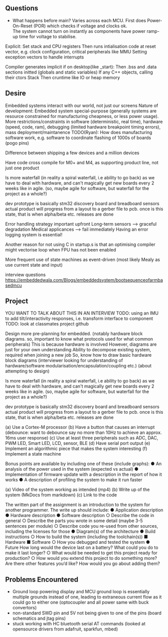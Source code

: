 ## Questions
* What happens before main?
Varies across each MCU.
First does Power-On-Reset (POR) which checks if voltage and clocks ok.  
The system cannot turn on instantly as components have power ramp-up time for voltage to stabilise.

Explicit:
Set stack and CPU registers
Then runs intialisation code at reset vector, e.g. clock configuration, critical peripherals like MMU
Setting exception vectors to handle interrupts

Compiler generates implicit if on desktop(like _start):
Then .bss and .data sections initted (globals and static variables)
If any C++ objects, calling their ctors
Stack
Then cruntime like IO or heap memory


## Desire
Embedded systems interact with our world, not just our screens
Nature of development:
 Embedded system special-purpose (generally systems are resource constrained for manufacturing cheapness, or less power usage). 
 More restrictions/constraints in software (deterministic, real time), 
 hardware (speed, code, ram), debugging (limited hardware breakpoint timing errors), 
 mass deployment/maintanence
 TODO(Ryan): How does manufacturing software work, e.g. software to coordinate flashing of 1000s of boards
 (pogo pins)

  Difference between shipping a few devices and a million devices

   Have code cross compile for M0+ and M4, as supporting product line, not just one product

  Is more waterfall (in reality a spiral waterfall, i.e ability to go back) as we have to deal with hardware, 
  and can't magically get new boards every 2 weeks like in agile.
  (so, maybe agile for software, but waterfall for the project as a whole?)

  dev prototype is basically stm32 discovery board and breadboard sensors
  actual product will progress from a layout to a gerber file to pcb. 
  once is this state, that is when alpha/beta etc. releases are done  

  Error handling strategy important upfront
  Long-term sensors --> graceful degradation
  Medical applicances --> fail immediately
  Having an error logging system is essential!

  Another reason for not using C in startup.s is that an optimising compiler might vectorise loop when FPU has not been enabled

  More frequent use of state machines as event-driven (most likely Mealy as use current state and input)

interview questions
https://embeddedwala.com/Blogs/embeddedsystem/bootsequenceofarmbasedmcu

## Project
YOU WANT TO TALK ABOUT THIS IN AN INTERVIEW
TODO: using an IMU to add tilt/interactivity responses, i.e. transform interface to component
TODO: look at classmates project github   

  Design more pre-planning for embedded.
(notably hardware block diagrams. 
 so, important to know what protocols used for what common peripherals)
  This is because hardware is involved 
  However, diagrams are just for your own understanding 
  Ability to decompose existing system, required when joining a new job
  So, know how to draw basic hardware block diagrams
  (interviewer looking for understanding of hardware/software modularisation/encapsulation/coupling etc.)
  (about attempting to design)


  Is more waterfall (in reality a spiral waterfall, i.e ability to go back) as we have to deal with hardware, 
  and can't magically get new boards every 2 weeks like in agile.
  (so, maybe agile for software, but waterfall for the project as a whole?)

  dev prototype is basically stm32 discovery board and breadboard sensors
  actual product will progress from a layout to a gerber file to pcb. 
  once is this state, that is when alpha/beta etc. releases are done  


(a) Use a Cortex-M processor
(b) Have a button that causes an interrupt (debounce: want to debounce say no more than 10Hz to achieve an approx. 16ms user response)
(c) Use at least three peripherals such as ADC, DAC, PWM LED, Smart LED, LCD,
sensor, BLE
(d) Have serial port output
(e) Implement an algorithmic piece that makes the system interesting
(f) Implement a state machine

Bonus points are available by including one of these (include graphs):
● An analysis of the power used in the system (expected vs actual)
● Implementation of firmware update with a description in the report of how it works
● A description of profiling the system to make it run faster

(a) Video of the system working as intended (mp4)
(b) Write up of the system (MkDocs from markdown)
(c) Link to the code

The written part of the assignment is an introduction to the system for another programmer. The
write up should include:
● Application description
● Hardware description
● Software description
○ Describe the code in general
○ Describe the parts you wrote in some detail (maybe 3-5 sentences per module)
○ Describe code you re-used from other sources, including the licenses for those
● Diagram(s) of the architecture
● Build instructions
○ How to build the system (including the toolchain(s))
■ Hardware
■ Software
○ How you debugged and tested the system
● Future
How long would the device last on a battery? What could you do to make it last longer?
○ What would be needed to get this project ready for production?
○ How would you extend this project to do something more? Are there other
features you’d like? How would you go about adding them?

## Problems Encountered
 * Ground loop powering display and MCU
   ground loop is essentially multiple grounds instead of one, leading to extraneous current flow as it could go to either one
   (optocoupler and all power same with buck convertors)
 * non-standard SWD pin and 5V not being given to one of the pins 
   (board schematics and jtag pins)
 * stuck working with HC bluetooth serial AT commands
   (looked at opensource drivers from adafruit, sparkfun, mbed)
